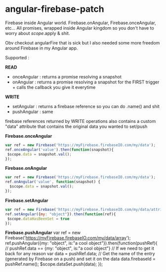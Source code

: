 angular-firebase-patch
======================

Firebase inside Angular world. Firebase.onAngular, Firebase.onceAngular, etc... All promises, wrapped inside Angular kingdom so you don't have to worry about $scope.$apply & shit.

Obv checkout angularFire that is sick but I also needed some more freedom around Firebase in my Angular app.

Supported :

**READ**
- onceAngular : returns a promise resolving a snapshot
- onAngular : returns a promise resolving a snapshot for the FIRST trigger + calls the callback you give it everytime

**WRITE**

- setAngular : returns a firebase reference so you can do .name() and shit
- pushAngular : same

firebase references returned by WRITE operations also contains a custom "data" attribute that contains the original data you wanted to set/push

**Firebase.onceAngular**
```javascript
var ref = new Firebase('https://myFirebase.firebaseIO.com/my/data');
ref.onceAngular('value').then(function(snapshot){
 $scope.data = snapshot.val();
});
````

**Firebase.onAngular**
```javascript
var ref = new Firebase('https://myFirebase.firebaseIO.com/my/data');
ref.onAngular('value', function(snapshot) {
  $scope.data = snapshot.val();
});
````

**Firebase.setAngular**
```javascript
var ref = new Firebase('https://myFirebase.firebaseIO.com/my/data/attribute');
ref.setAngular({my: "object"}).then(function(ref){
 $scope.dataHasBeenSet = true
});
```

**Firebase.pushAngular**
var ref = new Firebase('https://myFirebase.firebaseIO.com/my/data/array');
ref.pushAngular({my: "object", is:"a cool object"}).then(function(pushRef){
 // pushRef.data == {my: "object", is:"a cool object"}
 // If we need to get it back for any reason
 var data = pushRef.data;
 // Get the name of the entry (generated by Firebase on a push) and set it on the data
 data.firebaseId = pushRef.name();
 $scope.dataSet.push(data);
});
